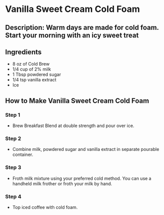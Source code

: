# Vanilla Sweet Cream Cold Foam

## Description: Warm days are made for cold foam. Start your morning with an icy sweet treat

## Ingredients

- 8 oz of Cold Brew 
- 1/4 cup of 2% milk
- 1 Tbsp powdered sugar
- 1/4 tsp vanilla extract
- Ice

## How to Make Vanilla Sweet Cream Cold Foam

### Step 1

- Brew Breakfast Blend at double strength and pour over ice.

### Step 2

- Combine milk, powdered sugar and vanilla extract​ in separate pourable container.

### Step 3

- Froth milk mixture using your preferred cold method. You can use a handheld milk frother or froth your milk by hand.

### Step 4

- Top iced coffee with cold foam.
